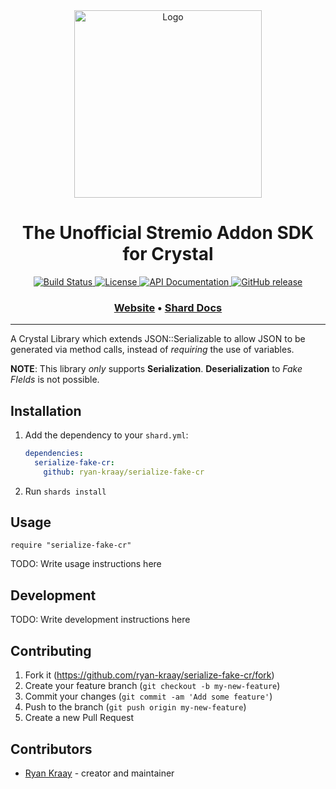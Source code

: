 <div align="center">
  <a href="https://github.com/ryan-kraay/serialize-fake-cr/" target="_blank" rel="noopener noreferrer">
    <img width="300" src="https://raw.githubusercontent.com/ryan-kraay/serialize-fake-cr/master/assets/logo.png" alt="Logo">
  </a>
  
  <h1>The Unofficial Stremio Addon SDK for Crystal</h1>
  
  <p>
    <a href="https://github.com/ryan-kraay/serialize-fake-cr/actions/workflows/ci.yml">
      <img src="https://github.com/ryan-kraay/serialize-fake-cr/actions/workflows/ci.yml/badge.svg" alt="Build Status">
    </a>
    <a href="https://github.com/ryan-kraay/serialize-fake-cr/blob/main/LICENSE">
      <img src="https://img.shields.io/github/license/ryan-kraay/serialize-fake-cr.svg" alt="License">
    </a>
    <a href="https://ryan-kraay.github.io/serialize-fake-cr/index.html">
      <img src="https://img.shields.io/badge/documentation-API-f06" alt="API Documentation">
    </a>
    <a href="https://github.com/ryan-kraay/serialize-fake-cr/releases">
      <img src="https://img.shields.io/github/release/ryan-kraay/serialize-fake-cr.svg" alt="GitHub release">
    </a>
  </p>

  <h3>
    <a href="https://github.com/ryan-kraay/serialize-fake-cr/">Website</a>
    <span> • </span>
    <a href="https://ryan-kraay.github.io/serialize-fake-cr/index.html">Shard Docs</a>
  </h3>
</div>

<hr/>


A Crystal Library which extends JSON::Serializable to allow JSON to be generated via method calls, instead of _requiring_ the use of variables.

**NOTE**:  This library _only_ supports **Serialization**.  **Deserialization** to _Fake FIelds_ is not possible.

## Installation

1. Add the dependency to your `shard.yml`:

   ```yaml
   dependencies:
     serialize-fake-cr:
       github: ryan-kraay/serialize-fake-cr
   ```

2. Run `shards install`

## Usage

```crystal
require "serialize-fake-cr"
```

TODO: Write usage instructions here

## Development

TODO: Write development instructions here

## Contributing

1. Fork it (<https://github.com/ryan-kraay/serialize-fake-cr/fork>)
2. Create your feature branch (`git checkout -b my-new-feature`)
3. Commit your changes (`git commit -am 'Add some feature'`)
4. Push to the branch (`git push origin my-new-feature`)
5. Create a new Pull Request

## Contributors

- [Ryan Kraay](https://github.com/ryan-kraay) - creator and maintainer
